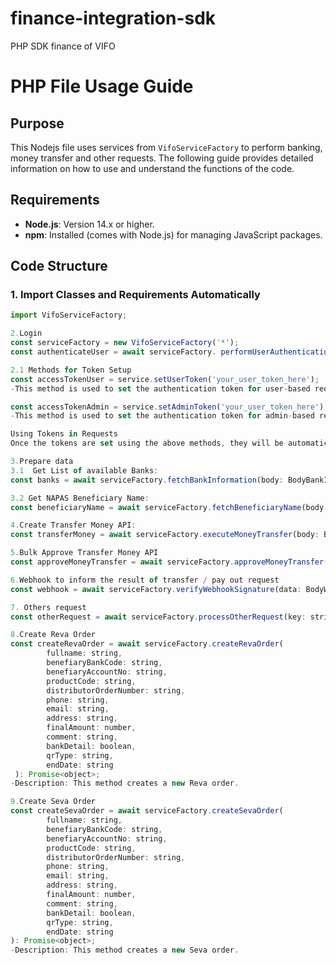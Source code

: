 # finance-integration-sdk
PHP SDK finance of VIFO
# PHP File Usage Guide
## Purpose

This Nodejs file uses services from `VifoServiceFactory` to perform banking, money transfer and other requests. The following guide provides detailed information on how to use and understand the functions of the code.

## Requirements
- **Node.js**: Version 14.x or higher.
- **npm**: Installed (comes with Node.js) for managing JavaScript packages.

## Code Structure
### 1. Import Classes and Requirements Automatically
```javascript
import VifoServiceFactory;

2.Login
const serviceFactory = new VifoServiceFactory('*');
const authenticateUser = await serviceFactory. performUserAuthentication(body: BodyAutheticaterface): Promise<object>l

2.1 Methods for Token Setup
const accessTokenUser = service.setUserToken('your_user_token_here');
-This method is used to set the authentication token for user-based requests. 

const accessTokenAdmin = service.setAdminToken('your_user_token_here');
-This method is used to set the authentication token for admin-based requests.

Using Tokens in Requests
Once the tokens are set using the above methods, they will be automatically included in the headers for their respective requests.

3.Prepare data
3.1  Get List of available Banks:
const banks = await serviceFactory.fetchBankInformation(body: BodyBankInfoInterface): Promise<object>;

3.2 Get NAPAS Beneficiary Name:
const beneficiaryName = await serviceFactory.fetchBeneficiaryName(body: BodyBeneficiaryName): Promise<object>;

4.Create Transfer Money API:
const transferMoney = await serviceFactory.executeMoneyTransfer(body: BodyTransferMoneyInterface): Promise<object>;

5.Bulk Approve Transfer Money API
const approveMoneyTransfer = await serviceFactory.approveMoneyTransfer(secretKey: string, timestamp: string, body: BodyApproveTransferMoney): Promise<object>;

6.Webhook to inform the result of transfer / pay out request
const webhook = await serviceFactory.verifyWebhookSignature(data: BodyWebhookInterface, requestSignature: string, secretKey: string, timestamp: string): Promise<boolean>;

7. Others request
const otherRequest = await serviceFactory.processOtherRequest(key: string): Promise<object>;

8.Create Reva Order
const createRevaOrder = await serviceFactory.createRevaOrder(
        fullname: string,
        benefiaryBankCode: string,
        benefiaryAccountNo: string,
        productCode: string,
        distributorOrderNumber: string,
        phone: string,
        email: string,
        address: string,
        finalAmount: number,
        comment: string,
        bankDetail: boolean,
        qrType: string,
        endDate: string
 ): Promise<object>;
-Description: This method creates a new Reva order.

9.Create Seva Order
const createSevaOrder = await serviceFactory.createSevaOrder(
        fullname: string,
        benefiaryBankCode: string,
        benefiaryAccountNo: string,
        productCode: string,
        distributorOrderNumber: string,
        phone: string,
        email: string,
        address: string,
        finalAmount: number,
        comment: string,
        bankDetail: boolean,
        qrType: string,
        endDate: string
): Promise<object>;
-Description: This method creates a new Seva order.


